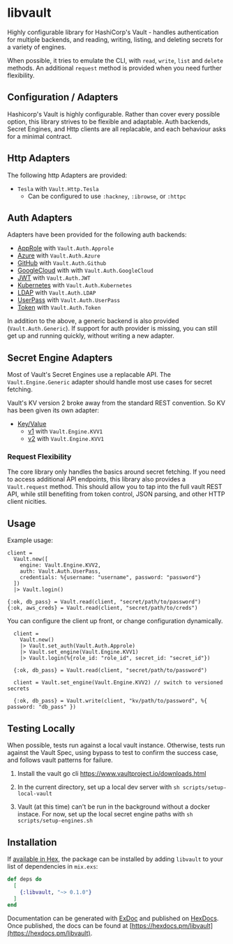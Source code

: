 # libvault

Highly configurable library for HashiCorp's Vault - handles authentication
for multiple backends, and reading, writing, listing, and deleting secrets
for a variety of engines.

When possible, it tries to emulate the CLI, with `read`, `write`, `list` and
`delete` methods. An additional `request` method is provided when you need
further flexibility.

## Configuration / Adapters

Hashicorp's Vault is highly configurable. Rather than cover every possible option,
this library strives to be flexible and adaptable. Auth backends, Secret
Engines, and Http clients are all replacable, and each behaviour asks for a
minimal contract.

## Http Adapters

The following http Adapters are provided:

- `Tesla` with `Vault.Http.Tesla`
  - Can be configured to use `:hackney`, `:ibrowse`, or `:httpc`

## Auth Adapters

Adapters have been provided for the following auth backends:

- [AppRole](https://www.vaultproject.io/api/auth/approle/index.html) with `Vault.Auth.Approle`
- [Azure](https://www.vaultproject.io/api/auth/approle/index.html) with `Vault.Auth.Azure`
- [GitHub](https://www.vaultproject.io/api/auth/github/index.html) with `Vault.Auth.Github`
- [GoogleCloud](https://www.vaultproject.io/api/auth/gcp/index.html) with with `Vault.Auth.GoogleCloud`
- [JWT](https://www.vaultproject.io/api/auth/jwt/index.html) with `Vault.Auth.JWT`
- [Kubernetes](https://www.vaultproject.io/api/auth/jwt/index.html) with `Vault.Auth.Kubernetes`
- [LDAP](https://www.vaultproject.io/api/auth/ldap/index.html) with `Vault.Auth.LDAP`
- [UserPass](https://www.vaultproject.io/api/auth/userpass/index.html) with `Vault.Auth.UserPass`
- [Token](https://www.vaultproject.io/api/auth/token/index.html#lookup-a-token-self-) with `Vault.Auth.Token`

In addition to the above, a generic backend is also provided (`Vault.Auth.Generic`).
If support for auth provider is missing, you can still get up and running
quickly, without writing a new adapter.

## Secret Engine Adapters

Most of Vault's Secret Engines use a replacable API. The `Vault.Engine.Generic`
adapter should handle most use cases for secret fetching.

Vault's KV version 2 broke away from the standard REST convention. So KV has been given
its own adapter:

- [Key/Value](https://www.vaultproject.io/api/secret/kv/index.html)
  - [v1](https://www.vaultproject.io/api/secret/kv/kv-v1.html) with `Vault.Engine.KVV1`
  - [v2](https://www.vaultproject.io/api/secret/kv/kv-v2.html) with `Vault.Engine.KVV1`

### Request Flexibility

The core library only handles the basics around secret fetching. If you need to
access additional API endpoints, this library also provides a `Vault.request`
method. This should allow you to tap into the full vault REST API, while still
benefiting from token control, JSON parsing, and other HTTP client nicities.

## Usage

Example usage:

```
client =
  Vault.new([
    engine: Vault.Engine.KVV2,
    auth: Vault.Auth.UserPass,
    credentials: %{username: "username", password: "password"}
  ])
  |> Vault.login()

{:ok, db_pass} = Vault.read(client, "secret/path/to/password")
{:ok, aws_creds} = Vault.read(client, "secret/path/to/creds")
```

You can configure the client up front, or change configuration dynamically.

```
  client =
    Vault.new()
    |> Vault.set_auth(Vault.Auth.Approle)
    |> Vault.set_engine(Vault.Engine.KVV1)
    |> Vault.login(%{role_id: "role_id", secret_id: "secret_id"})

  {:ok, db_pass} = Vault.read(client, "secret/path/to/password")

  client = Vault.set_engine(Vault.Engine.KVV2) // switch to versioned secrets

  {:ok, db_pass} = Vault.write(client, "kv/path/to/password", %{ password: "db_pass" })
```

## Testing Locally

When possible, tests run against a local vault instance. Otherwise, tests run against the Vault Spec, using bypass to test to confirm the success case, and follows vault patterns for failure.

1. Install the vault go cli https://www.vaultproject.io/downloads.html

1. In the current directory, set up a local dev server with `sh scripts/setup-local-vault`

1. Vault (at this time) can't be run in the background without a docker instace. For now, set up the local secret engine paths with `sh scripts/setup-engines.sh`

## Installation

If [available in Hex](https://hex.pm/docs/publish), the package can be installed
by adding `libvault` to your list of dependencies in `mix.exs`:

```elixir
def deps do
  [
    {:libvault, "~> 0.1.0"}
  ]
end
```

Documentation can be generated with [ExDoc](https://github.com/elixir-lang/ex_doc)
and published on [HexDocs](https://hexdocs.pm). Once published, the docs can
be found at [https://hexdocs.pm/libvault](https://hexdocs.pm/libvault).
